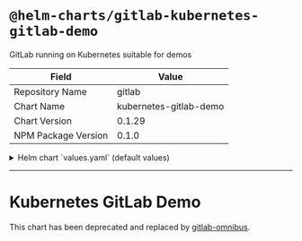 # `@helm-charts/gitlab-kubernetes-gitlab-demo`

GitLab running on Kubernetes suitable for demos

| Field               | Value                  |
| ------------------- | ---------------------- |
| Repository Name     | gitlab                 |
| Chart Name          | kubernetes-gitlab-demo |
| Chart Version       | 0.1.29                 |
| NPM Package Version | 0.1.0                  |

<details>

<summary>Helm chart `values.yaml` (default values)</summary>

```yaml
# Default values for kubernetes-gitlab-demo.
# This is a YAML-formatted file.

# Required variables

# baseDomain is the top-most part of the domain. Subdomains will be generated
# for gitlab, mattermost, registry, and prometheus.
# Recommended to set up an A record on the DNS to *.your-domain.com to point to
# the baseIP
# e.g. *.your-domain.com.	A	300	baseIP
#baseDomain: your-domain.com

# legoEmail is a valid email address used by Let's Encrypt. It does not have to
# be at the baseDomain.
#legoEmail: you@example.com

# Optional variables
# baseIP is an externally provisioned static IP address to use instead of the provisioned one.
#baseIP: 1.1.1.1
gitlabNamespace: gitlab
# `ce` or `ee`
gitlab: ce
gitlabCEImage: gitlab/gitlab-ce:9.3.7-ce.0
gitlabEEImage: gitlab/gitlab-ee:9.3.7-ee.0
postgresPassword: NDl1ZjNtenMxcWR6NXZnbw==
initialSharedRunnersRegistrationToken: 'tQtCbx5UZy_ByS7FyzUH'
mattermostAppSecret: NDl1ZjNtenMxcWR6NXZnbw==
mattermostAppUID: aadas
redisImage: redis:3.2.4
redisDedicatedStorage: true
redisStorageSize: 5Gi
postgresImage: postgres:9.6.1
# If you disable postgresDedicatedStorage, you should consider bumping up gitlabRailsStorageSize
postgresDedicatedStorage: true
postgresStorageSize: 30Gi
gitlabRailsStorageSize: 30Gi
gitlabRegistryStorageSize: 30Gi
gitlabConfigStorageSize: 1Gi
gitlabRunnerImage: gitlab/gitlab-runner:alpine-v9.3.0
# Valid values for provider are `gke` for Google Container Engine. Leaving it blank (or any othervalue) will disable fast disk options.
provider: gke
healthCheckToken: 'SXBAQichEJasbtDSygrD'
# Optional, for GitLab EE images only
#gitlabEELicense: base64-encoded-license

gitlab-runner:
  checkInterval: 1
  gitlabUrl: http://gitlab.gitlab:8005/
  # runnerRegistrationToken must equal initialSharedRunnersRegistrationToken
  runnerRegistrationToken: 'tQtCbx5UZy_ByS7FyzUH'
  namespace: gitlab
  resources:
    limits:
      memory: 500Mi
      cpu: 600m
    requests:
      memory: 500Mi
      cpu: 600m
  runners:
    namespace: gitlab
    privileged: true
```

</details>

---

# Kubernetes GitLab Demo

This chart has been deprecated and replaced by [gitlab-omnibus](../gitlab-omnibus).
